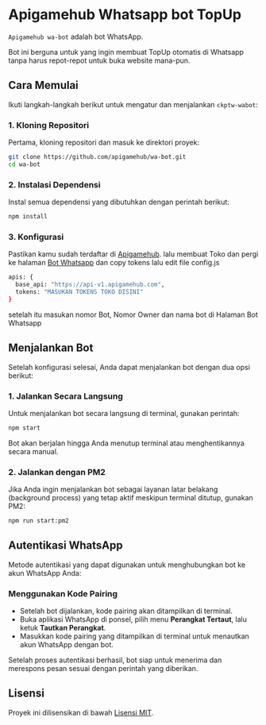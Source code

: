 # Apigamehub Whatsapp bot TopUp

`Apigamehub wa-bot` adalah bot WhatsApp.

Bot ini berguna untuk yang ingin membuat TopUp otomatis di Whatsapp tanpa harus repot-repot untuk buka website mana-pun.

## Cara Memulai

Ikuti langkah-langkah berikut untuk mengatur dan menjalankan `ckptw-wabot`:

### 1. Kloning Repositori

Pertama, kloning repositori dan masuk ke direktori proyek:

```bash
git clone https://github.com/apigamehub/wa-bot.git
cd wa-bot
```

### 2. Instalasi Dependensi

Instal semua dependensi yang dibutuhkan dengan perintah berikut:

```bash
npm install
```

### 3. Konfigurasi

Pastikan kamu sudah terdaftar di [Apigamehub](https://apigamehub.com/).
lalu membuat Toko dan pergi ke halaman [Bot Whatsapp](https://apigamehub.com/dashboard/bot/config) dan copy tokens
lalu edit file config.js
```bash
apis: {
  base_api: "https://api-v1.apigamehub.com",
  tokens: "MASUKAN TOKENS TOKO DISINI"
}
```

setelah itu masukan nomor Bot, Nomor Owner dan nama bot di Halaman Bot Whatsapp

## Menjalankan Bot

Setelah konfigurasi selesai, Anda dapat menjalankan bot dengan dua opsi berikut:

### 1. Jalankan Secara Langsung

Untuk menjalankan bot secara langsung di terminal, gunakan perintah:

```bash
npm start
```

Bot akan berjalan hingga Anda menutup terminal atau menghentikannya secara manual.

### 2. Jalankan dengan PM2

Jika Anda ingin menjalankan bot sebagai layanan latar belakang (background process) yang tetap aktif meskipun terminal ditutup, gunakan PM2:

```bash
npm run start:pm2
```

## Autentikasi WhatsApp

Metode autentikasi yang dapat digunakan untuk menghubungkan bot ke akun WhatsApp Anda:

### Menggunakan Kode Pairing

- Setelah bot dijalankan, kode pairing akan ditampilkan di terminal.
- Buka aplikasi WhatsApp di ponsel, pilih menu **Perangkat Tertaut**, lalu ketuk **Tautkan Perangkat**.
- Masukkan kode pairing yang ditampilkan di terminal untuk menautkan akun WhatsApp dengan bot.

Setelah proses autentikasi berhasil, bot siap untuk menerima dan merespons pesan sesuai dengan perintah yang diberikan.

## Lisensi

Proyek ini dilisensikan di bawah [Lisensi MIT](LICENSE).
